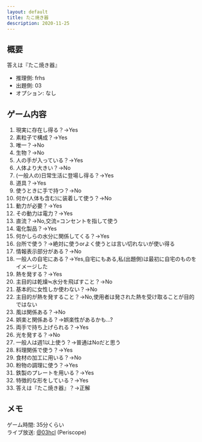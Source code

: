 ```yaml
---
layout: default
title: たこ焼き器
description: 2020-11-25
---
```


## 概要

答えは『たこ焼き器』

- 推理側: frhs
- 出題側: 03
- オプション: なし

## ゲーム内容

1. 現実に存在し得る？→Yes
2. 素粒子で構成？→Yes
3. 唯一？→No
4. 生物？→No
5. 人の手が入っている？→Yes
6. 人体より大きい？→No
7. (一般人の)日常生活に登場し得る？→Yes
8. 道具？→Yes
9. 使うときに手で持つ？→No
10. 何か(人体も含む)に装着して使う？→No
11. 動力が必要？→Yes
12. その動力は電力？→Yes
13. 直流？→No,交流=コンセントを指して使う
14. 電化製品？→Yes
15. 何かしらの水分に関係してくる？→Yes
16. 台所で使う？→絶対に使うorよく使うとは言い切れないが使い得る
17. 情報表示部分がある？→No
18. 一般人の自宅にある？→Yes,自宅にもある,私(出題側)は最初に自宅のものをイメージした
19. 熱を発する？→Yes
20. 主目的は乾燥≒水分を飛ばすこと？→No
21. 基本的に女性しか使わない？→No
22. 主目的が熱を発すること？→No,使用者は発された熱を受け取ることが目的ではない
23. 風は関係ある？→No
24. 娯楽と関係ある？→娯楽性があるかも…?
25. 両手で持ち上げられる？→Yes
26. 光を発する？→No
27. 一般人は週1以上使う？→普通はNoだと思う
28. 料理関係で使う？→Yes
29. 食材の加工に用いる？→No
30. 粉物の調理に使う？→Yes
31. 鉄製のプレートを用いる？→Yes
32. 特徴的な形をしている？→Yes
33. 答えは『たこ焼き器』？→正解

## メモ

ゲーム時間: 35分くらい  
ライブ放送: [@03hcl](https://www.periscope.tv/03hcl/1eaJbnkmVOeJX) (Periscope)
